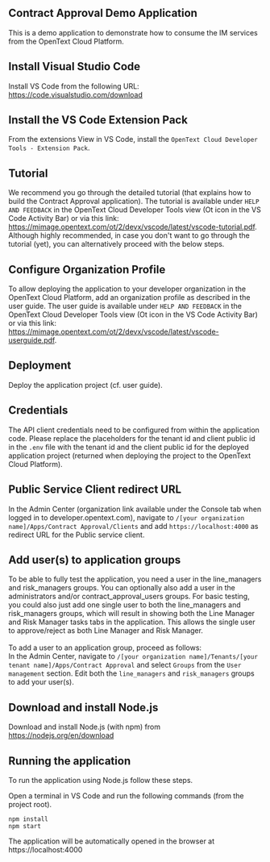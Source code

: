 Contract Approval Demo Application
--------

This is a demo application to demonstrate how to consume the IM services from the OpenText Cloud Platform.

## Install Visual Studio Code

Install VS Code from the following URL: https://code.visualstudio.com/download

## Install the VS Code Extension Pack

From the extensions View in VS Code, install the `OpenText Cloud Developer Tools - Extension Pack`.

## Tutorial
We recommend you go through the detailed tutorial (that explains how to build the Contract Approval application). The tutorial is available under `HELP AND FEEDBACK` in the OpenText Cloud Developer Tools view (Ot icon in the VS Code Activity Bar) or via this link: https://mimage.opentext.com/ot/2/devx/vscode/latest/vscode-tutorial.pdf.
Although highly recommended, in case you don't want to go through the tutorial (yet), you can alternatively proceed with the below steps.

## Configure Organization Profile

To allow deploying the application to your developer organization in the OpenText Cloud Platform, add an organization profile as described in the user guide. The user guide is available under `HELP AND FEEDBACK` in the OpenText Cloud Developer Tools view (Ot icon in the VS Code Activity Bar) or via this link: https://mimage.opentext.com/ot/2/devx/vscode/latest/vscode-userguide.pdf. 

## Deployment

Deploy the application project (cf. user guide).

## Credentials

The API client credentials need to be configured from within the application code. Please replace the placeholders for the tenant id and client public id in the `.env` file with the tenant id and the client public id for the deployed application project (returned when deploying the project to the OpenText Cloud Platform).

## Public Service Client redirect URL
In the Admin Center (organization link available under the Console tab when logged in to developer.opentext.com), navigate to `/[your organization name]/Apps/Contract Approval/Clients` and add `https://localhost:4000` as redirect URL for the Public service client.

## Add user(s) to application groups
To be able to fully test the application, you need a user in the line_managers and risk_managers groups. You can optionally also add a user in the administrators and/or contract_approval_users groups. For basic testing, you could also just add one single user to both the line_managers and risk_managers groups, which will result in showing both the Line Manager and Risk Manager tasks tabs in the application. This allows the single user to approve/reject as both Line Manager and Risk Manager.\
\
To add a user to an application group, proceed as follows:\
In the Admin Center, navigate to `/[your organization name]/Tenants/[your tenant name]/Apps/Contract Approval` and select `Groups` from the `User management` section. Edit both the `line_managers` and `risk_managers` groups to add your user(s). 
  
## Download and install Node.js

Download and install Node.js (with npm) from https://nodejs.org/en/download

## Running the application

To run the application using Node.js follow these steps.

Open a terminal in VS Code and run the following commands (from the project root).

```
npm install
npm start
```

The application will be automatically opened in the browser at https://localhost:4000
